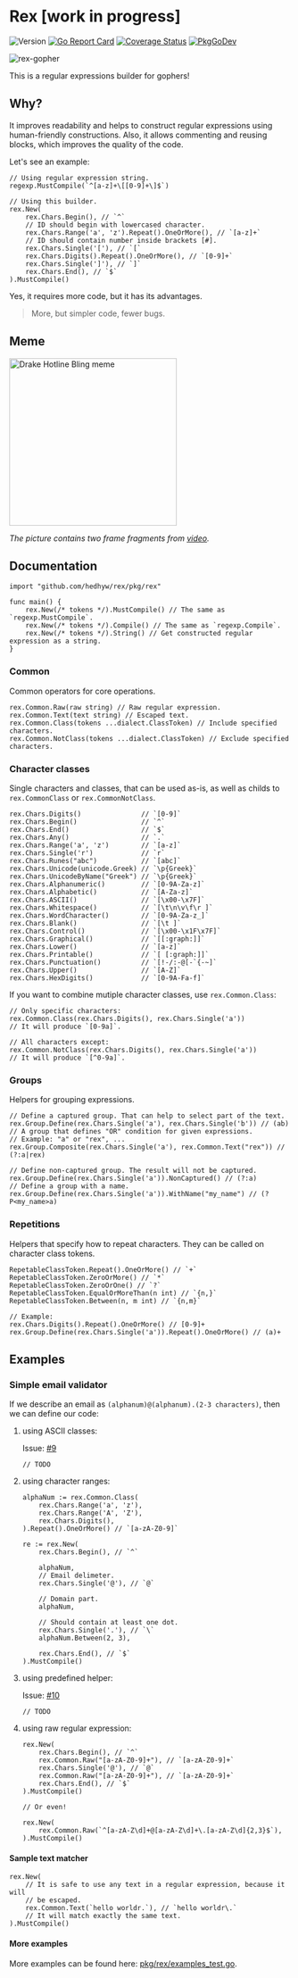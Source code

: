 # Rex [work in progress]

![Version](https://img.shields.io/github/v/tag/hedhyw/rex)
[![Go Report Card](https://goreportcard.com/badge/github.com/hedhyw/rex)](https://goreportcard.com/report/github.com/hedhyw/rex)
[![Coverage Status](https://coveralls.io/repos/github/hedhyw/rex/badge.svg?branch=main)](https://coveralls.io/github/hedhyw/rex?branch=main)
[![PkgGoDev](https://pkg.go.dev/badge/github.com/hedhyw/rex)](https://pkg.go.dev/github.com/hedhyw/rex?tab=doc)

![rex-gopher](_docs/gopher.png)

This is a regular expressions builder for gophers!

## Why?

It improves readability and helps to construct regular expressions using human-friendly constructions. Also, it allows commenting and reusing blocks, which improves the quality of the code.

Let's see an example:
```golang
// Using regular expression string.
regexp.MustCompile(`^[a-z]+\[[0-9]+\]$`)

// Using this builder.
rex.New(
    rex.Chars.Begin(), // `^`
    // ID should begin with lowercased character.
    rex.Chars.Range('a', 'z').Repeat().OneOrMore(), // `[a-z]+`
    // ID should contain number inside brackets [#].
    rex.Chars.Single('['), // `[`
    rex.Chars.Digits().Repeat().OneOrMore(), // `[0-9]+`
    rex.Chars.Single(']'), // `]`
    rex.Chars.End(), // `$`
).MustCompile()
```

Yes, it requires more code, but it has its advantages.
> More, but simpler code, fewer bugs.

## Meme

<img alt="Drake Hotline Bling meme" width=300px src="_docs/meme.png" />

_The picture contains two frame fragments from [video](https://www.youtube.com/watch?v=uxpDa-c-4Mc)._

## Documentation

```golang
import "github.com/hedhyw/rex/pkg/rex"

func main() {
    rex.New(/* tokens */).MustCompile() // The same as `regexp.MustCompile`.
    rex.New(/* tokens */).Compile() // The same as `regexp.Compile`.
    rex.New(/* tokens */).String() // Get constructed regular expression as a string.
}
```

### Common

Common operators for core operations.

```golang
rex.Common.Raw(raw string) // Raw regular expression.
rex.Common.Text(text string) // Escaped text.
rex.Common.Class(tokens ...dialect.ClassToken) // Include specified characters.
rex.Common.NotClass(tokens ...dialect.ClassToken) // Exclude specified characters.
```

### Character classes

Single characters and classes, that can be used as-is, as well as childs to `rex.CommonClass` or `rex.CommonNotClass`.

```golang
rex.Chars.Digits()               // `[0-9]`
rex.Chars.Begin()                // `^`
rex.Chars.End()                  // `$`
rex.Chars.Any()                  // `.`
rex.Chars.Range('a', 'z')        // `[a-z]`
rex.Chars.Single('r')            // `r`
rex.Chars.Runes("abc")           // `[abc]`
rex.Chars.Unicode(unicode.Greek) // `\p{Greek}`
rex.Chars.UnicodeByName("Greek") // `\p{Greek}`
rex.Chars.Alphanumeric()         // `[0-9A-Za-z]`
rex.Chars.Alphabetic()           // `[A-Za-z]`
rex.Chars.ASCII()                // `[\x00-\x7F]`
rex.Chars.Whitespace()           // `[\t\n\v\f\r ]`
rex.Chars.WordCharacter()        // `[0-9A-Za-z_]`
rex.Chars.Blank()                // `[\t ]`
rex.Chars.Control()              // `[\x00-\x1F\x7F]`
rex.Chars.Graphical()            // `[[:graph:]]`
rex.Chars.Lower()                // `[a-z]`
rex.Chars.Printable()            // `[ [:graph:]]`
rex.Chars.Punctuation()          // `[!-/:-@[-`{-~]`
rex.Chars.Upper()                // `[A-Z]`
rex.Chars.HexDigits()            // `[0-9A-Fa-f]`
```

If you want to combine mutiple character classes, use `rex.Common.Class`:
```golang
// Only specific characters:
rex.Common.Class(rex.Chars.Digits(), rex.Chars.Single('a'))
// It will produce `[0-9a]`.

// All characters except:
rex.Common.NotClass(rex.Chars.Digits(), rex.Chars.Single('a'))
// It will produce `[^0-9a]`.
```

### Groups

Helpers for grouping expressions.

```golang
// Define a captured group. That can help to select part of the text.
rex.Group.Define(rex.Chars.Single('a'), rex.Chars.Single('b')) // (ab)
// A group that defines "OR" condition for given expressions.
// Example: "a" or "rex", ...
rex.Group.Composite(rex.Chars.Single('a'), rex.Common.Text("rex")) // (?:a|rex)

// Define non-captured group. The result will not be captured.
rex.Group.Define(rex.Chars.Single('a')).NonCaptured() // (?:a)
// Define a group with a name.
rex.Group.Define(rex.Chars.Single('a')).WithName("my_name") // (?P<my_name>a)
```

### Repetitions

Helpers that specify how to repeat characters. They can be called on character class tokens.

```golang
RepetableClassToken.Repeat().OneOrMore() // `+`
RepetableClassToken.ZeroOrMore() // `*`
RepetableClassToken.ZeroOrOne() // `?`
RepetableClassToken.EqualOrMoreThan(n int) // `{n,}`
RepetableClassToken.Between(n, m int) // `{n,m}`

// Example:
rex.Chars.Digits().Repeat().OneOrMore() // [0-9]+
rex.Group.Define(rex.Chars.Single('a')).Repeat().OneOrMore() // (a)+
```

## Examples

### Simple email validator

If we describe an email as `(alphanum)@(alphanum).(2-3 characters)`, then we can define our code:

1. using ASCII classes:

    Issue: [#9](https://github.com/hedhyw/rex/issues/9)
    ```golang
    // TODO
    ```

2. using character ranges:

    ```golang
    alphaNum := rex.Common.Class(
        rex.Chars.Range('a', 'z'),
        rex.Chars.Range('A', 'Z'),
        rex.Chars.Digits(),
    ).Repeat().OneOrMore() // `[a-zA-Z0-9]`

    re := rex.New(
        rex.Chars.Begin(), // `^`

        alphaNum, 
        // Email delimeter.
        rex.Chars.Single('@'), // `@`

        // Domain part.
        alphaNum,

        // Should contain at least one dot.
        rex.Chars.Single('.'), // `\`
        alphaNum.Between(2, 3),

        rex.Chars.End(), // `$`
    ).MustCompile()
    ```

3. using predefined helper:

    Issue: [#10](https://github.com/hedhyw/rex/issues/10)
    ```golang
    // TODO
    ```

4. using raw regular expression:

    ```golang
    rex.New(
        rex.Chars.Begin(), // `^`
        rex.Common.Raw("[a-zA-Z0-9]+"), // `[a-zA-Z0-9]+`
        rex.Chars.Single('@'), // `@`
        rex.Common.Raw("[a-zA-Z0-9]+"), // `[a-zA-Z0-9]+`
        rex.Chars.End(), // `$`
    ).MustCompile()

    // Or even!

    rex.New(
        rex.Common.Raw(`^[a-zA-Z\d]+@[a-zA-Z\d]+\.[a-zA-Z\d]{2,3}$`),
    ).MustCompile()
    ```

#### Sample text matcher

```golang
rex.New(
    // It is safe to use any text in a regular expression, because it will
    // be escaped.
    rex.Common.Text(`hello worldr.`), // `hello worldr\.`
    // It will match exactly the same text.
).MustCompile()
```

#### More examples

More examples can be found here: [pkg/rex/examples_test.go](pkg/rex/examples_test.go).
